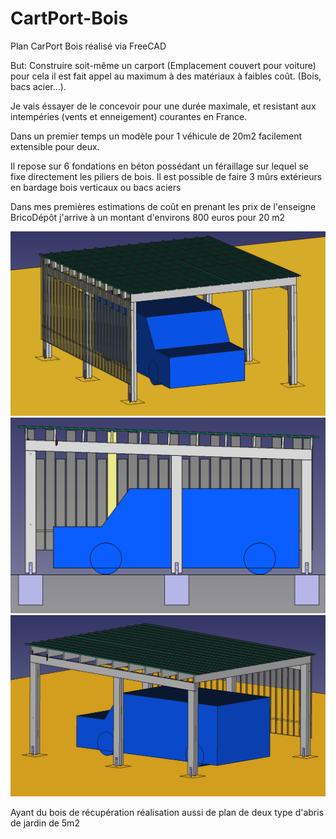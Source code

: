 # CartPort-Bois
Plan CarPort Bois réalisé via FreeCAD

But: Construire soit-même un carport (Emplacement couvert pour voiture) pour cela il est fait appel au maximum à des matériaux à faibles coût. (Bois, bacs acier...). 

Je vais éssayer de le concevoir pour une durée maximale, et resistant aux intempéries (vents et enneigement) courantes en France.  

Dans un premier temps un modèle pour 1 véhicule de 20m2 facilement extensible pour deux.

Il repose sur 6 fondations en béton possédant un féraillage sur lequel se fixe directement les piliers de bois. 
Il est possible de faire 3 mûrs extérieurs en bardage bois verticaux ou bacs aciers

Dans mes premières estimations de coût en prenant les prix de l'enseigne BricoDépôt j'arrive à un montant d'environs 800 euros pour 20 m2

<img src="https://raw.githubusercontent.com/fran6t/CartPort-Bois/master/CartPort-20m2/Images/3quartface.png" />

<img src="https://raw.githubusercontent.com/fran6t/CartPort-Bois/master/CartPort-20m2/Images/cote-sans-mur.png" />

<img src="https://raw.githubusercontent.com/fran6t/CartPort-Bois/master/CartPort-20m2/Images/3quartarriere.png" />

Ayant du bois de récupération réalisation aussi de plan de deux type d'abris de jardin de 5m2


